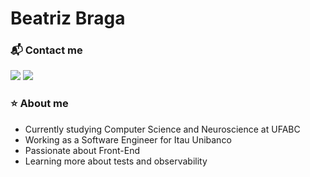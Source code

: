 # Beatriz Braga

### 📬 Contact me

<a href="https://www.linkedin.com/in/beatrizdefreitasbraga/" target="_blank"><img src="https://img.shields.io/badge/-LinkedIn-%230077B5?style=for-the-badge&logo=linkedin&logoColor=white" target="_blank"></a>
<a href = "mailto:beatrizdefreitasb@gmail.com"><img src="https://img.shields.io/badge/Gmail-D14836?style=for-the-badge&logo=gmail&logoColor=white"></a>

### ⭐️ About me
* Currently studying Computer Science and Neuroscience at UFABC
* Working as a Software Engineer for Itau Unibanco
* Passionate about Front-End
* Learning more about tests and observability


